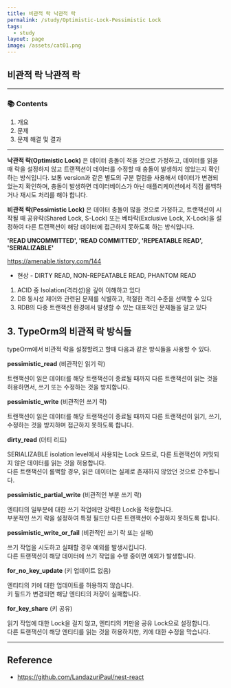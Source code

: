 ```yaml
---
title: 비관적 락 낙관적 락
permalink: /study/Optimistic-Lock-Pessimistic Lock
tags:
  - study
layout: page
image: /assets/cat01.png
---
```


## 비관적 락 낙관적 락


---

### 📚 Contents

1. 개요
2. 문제
3. 문제 해결 및 결과

---

**낙관적 락(Optimistic Lock)** 은 데이터 충돌이 적을 것으로 가정하고, 데이터를 읽을 때 락을 설정하지 않고 트랜잭션이 데이터를 수정할 때 충돌이 발생하지 않았는지 확인하는 방식입니다. 보통 version과 같은 별도의 구분 컬럼을 사용해서 데이터가 변경되었는지 확인하며, 충돌이 발생하면 데이터베이스가 아닌 애플리케이션에서 직접 롤백하거나 재시도 처리를 해야 합니다.

**비관적 락(Pessimistic Lock)** 은 데이터 충돌이 많을 것으로 가정하고, 트랜잭션이 시작될 때 공유락(Shared Lock, S-Lock) 또는 베타락(Exclusive Lock, X-Lock)을 설정하여 다른 트랜잭션이 해당 데이터에 접근하지 못하도록 하는 방식입니다.

**'READ UNCOMMITTED', 'READ COMMITTED', 'REPEATABLE READ', 'SERIALIZABLE'** 

https://amenable.tistory.com/144 

- 현상 - DIRTY READ, NON-REPEATABLE READ, PHANTOM READ

1. ACID 중 Isolation(격리성)을 깊이 이해하고 있다
2. DB 동시성 제어와 관련된 문제를 식별하고, 적절한 격리 수준을 선택할 수 있다
3. RDB의 다중 트랜잭션 환경에서 발생할 수 있는 대표적인 문제들을 알고 있다


## 3. TypeOrm의 비관적 락 방식들

typeOrm에서 비관적 락을 설정할려고 할때 다음과 같은 방식들을 사용할 수 있다.

**pessimistic_read** (비관적인 읽기 락)

트랜잭션이 읽은 데이터를 해당 트랜잭션이 종료될 때까지 다른 트랜잭션이 읽는 것을 허용하면서, 쓰기 또는 수정하는 것을 방지합니다.

**pessimistic_write** (비관적인 쓰기 락)

트랜잭션이 읽은 데이터를 해당 트랜잭션이 종료될 때까지 다른 트랜잭션이 읽기, 쓰기, 수정하는 것을 방지하며 접근하지 못하도록 합니다.

**dirty_read** (더티 리드)

SERIALIZABLE isolation level에서 사용되는 Lock 모드로, 다른 트랜잭션이 커밋되지 않은 데이터를 읽는 것을 허용합니다.  
다른 트랜잭션이 롤백할 경우, 읽은 데이터는 실제로 존재하지 않았던 것으로 간주됩니다.

**pessimistic_partial_write** (비관적인 부분 쓰기 락)

엔티티의 일부분에 대한 쓰기 작업에만 강력한 Lock을 적용합니다.  
부분적인 쓰기 락을 설정하여 특정 필드만 다른 트랜잭션이 수정하지 못하도록 합니다.

**pessimistic_write_or_fail** (비관적인 쓰기 락 또는 실패)

쓰기 작업을 시도하고 실패할 경우 예외를 발생시킵니다.  
다른 트랜잭션이 해당 데이터에 쓰기 작업을 수행 중이면 예외가 발생합니다.

**for_no_key_update** (키 업데이트 없음)

엔티티의 키에 대한 업데이트를 허용하지 않습니다.  
키 필드가 변경되면 해당 엔티티의 저장이 실패합니다.

**for_key_share** (키 공유)

읽기 작업에 대한 Lock을 걸지 않고, 엔티티의 키만을 공유 Lock으로 설정합니다.  
다른 트랜잭션이 해당 엔티티를 읽는 것을 허용하지만, 키에 대한 수정을 막습니다.




---

## Reference

- https://github.com/LandazuriPaul/nest-react
